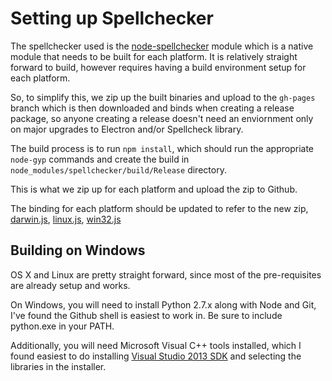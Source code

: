 
# Setting up Spellchecker

The spellchecker used is the [node-spellchecker][1] module which is a native
module that needs to be built for each platform. It is relatively straight
forward to build, however requires having a build environment setup for each
platform.

So, to simplify this, we zip up the built binaries and upload to the `gh-pages`
branch which is then downloaded and binds when creating a release package, so
anyone creating a release doesn't need an enviornment only on major upgrades to
Electron and/or Spellcheck library.

The build process is to run `npm install`, which should run the
appropriate `node-gyp` commands and create the build in
`node_modules/spellchecker/build/Release` directory.

This is what we zip up for each platform and upload the zip to Github.

The binding for each platform should be updated to refer to the new zip,
[darwin.js][2], [linux.js][3], [win32.js][4]



## Building on Windows

OS X and Linux are pretty straight forward, since most of the pre-requisites are
already setup and works.

On Windows, you will need to install Python 2.7.x along with Node and Git, I've
found the Github shell is easiest to work in. Be sure to include python.exe in
your PATH.

Additionally, you will need Microsoft Visual C++ tools installed, which I found easiest
to do installing [Visual Studio 2013 SDK][5] and selecting the libraries in the installer.

[1]: https://github.com/atom/node-spellchecker
[2]: https://github.com/Automattic/wp-calypso/blob/master/desktop/resource/platform/darwin.js#L58
[3]: https://github.com/Automattic/wp-calypso/blob/master/desktop/resource/platform/linux.js#L35
[4]: https://github.com/Automattic/wp-calypso/blob/master/desktop/resource/platform/win32.js
[5]: https://www.microsoft.com/en-US/download/details.aspx?id=44914
